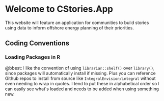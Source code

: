 # Welcome to CStories.App

This website will feature an application for communities to build stories using data to inform offshore energy planning of their priorities.

## Coding Conventions


### Loading Packages in R

@bbest: I like the convention of using `librarian::shelf()` over `library()`, since packages will automatically install if missing. Plus you can reference Github repos to install from source like `IntegralEnvision/integral` without even needing to wrap in quotes. I tend to put these in alphabetical order so I can easily see what's loaded and needs to be added when using something new.
